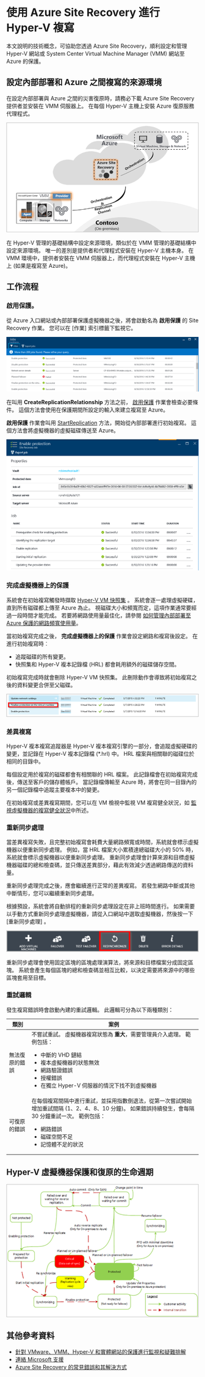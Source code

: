 <properties
    pageTitle="使用 Azure Site Recovery 進行 Hyper-V 複寫 | Microsoft Azure"
    description="使用本文來了解一些技術概念，協助您順利安裝、設定和管理 Azure Site Recovery。"
    services="site-recovery"
    documentationCenter=""
    authors="Rajani-Janaki-Ram"
    manager="mkjain"
    editor=""/>

<tags
    ms.service="site-recovery"
    ms.devlang="na"
    ms.topic="article"
    ms.tgt_pltfrm="na"
    ms.workload="storage-backup-recovery"
    ms.date="09/12/2016"
    ms.author="rajanaki"/>  



# <a name="hyper-v-replication-with-azure-site-recovery"></a>使用 Azure Site Recovery 進行 Hyper-V 複寫

本文說明的技術概念，可協助您透過 Azure Site Recovery，順利設定和管理 Hyper-V 網站或 System Center Virtual Machine Manager (VMM) 網站至 Azure 的保護。

## <a name="setting-up-the-source-environment-for-replication-between-on-premises-and-azure"></a>設定內部部署和 Azure 之間複寫的來源環境

在設定內部部署與 Azure 之間的災害復原時，請務必下載 Azure Site Recovery 提供者並安裝在 VMM 伺服器上。 在每個 Hyper-V 主機上安裝 Azure 復原服務代理程式。

![用於在內部部署和 Azure 之間複寫的 VMM 網站部署](media/site-recovery-understanding-site-to-azure-protection/image00.png)

在 Hyper-V 管理的基礎結構中設定來源環境，類似於在 VMM 管理的基礎結構中設定來源環境。 唯一的差別是提供者和代理程式安裝在 Hyper-V 主機本身。 在 VMM 環境中，提供者安裝在 VMM 伺服器上，而代理程式安裝在 Hyper-V 主機上 (如果是複寫至 Azure)。

## <a name="workflows"></a>工作流程

### <a name="enable-protection"></a>啟用保護。
從 Azure 入口網站或內部部署保護虛擬機器之後，將會啟動名為 **啟用保護** 的 Site Recovery 作業。 您可以在 [作業]  索引標籤下監視它。

![作業清單中的「啟用保護」作業](media/site-recovery-understanding-site-to-azure-protection/image001.PNG)

在叫用 **CreateReplicationRelationship** 方法之前， [啟用保護](https://msdn.microsoft.com/library/hh850036.aspx) 作業會檢查必要條件。 這個方法會使用在保護期間所設定的輸入來建立複寫至 Azure。

**啟用保護** 作業會叫用 [StartReplication](https://msdn.microsoft.com/library/hh850303.aspx) 方法，開始從內部部署進行初始複寫。 這個方法會將虛擬機器的虛擬磁碟傳送至 Azure。

![「啟用保護」作業的詳細資料](media/site-recovery-understanding-site-to-azure-protection/IMAGE002.PNG)

### <a name="finalize-protection-on-the-virtual-machine"></a>完成虛擬機器上的保護
系統會在初始複寫觸發時擷取 [Hyper-V VM 快照集](https://technet.microsoft.com/library/dd560637.aspx) 。 系統會逐一處理虛擬硬碟，直到所有磁碟都上傳至 Azure 為止。 視磁碟大小和頻寬而定，這項作業通常要經過一段時間才能完成。 若要將網路使用量最佳化，請參閱 [如何管理內部部署至 Azure 保護的網路頻寬使用量](https://support.microsoft.com/kb/3056159)。

當初始複寫完成之後， **完成虛擬機器上的保護** 作業會設定網路和複寫後設定。 在進行初始複寫時︰

- 追蹤磁碟的所有變更。 
- 快照集和 Hyper-V 複本記錄檔 (HRL) 都會耗用額外的磁碟儲存空間。

初始複寫完成時就會刪除 Hyper-V VM 快照集。 此刪除動作會導致將初始複寫之後的資料變更合併至父磁碟。

![作業清單中的「完成虛擬機器上的保護」作業](media/site-recovery-understanding-site-to-azure-protection/image03.png)

### <a name="delta-replication"></a>差異複寫
Hyper-V 複本複寫追蹤器是 Hyper-V 複本複寫引擎的一部分，會追蹤虛擬硬碟的變更，並記錄在 Hyper-V 複本記錄檔 (*.hrl) 中。 HRL 檔案與相關聯的磁碟位於相同的目錄中。

每個設定用於複寫的磁碟都會有相關聯的 HRL 檔案。 此記錄檔會在初始複寫完成後，傳送至客戶的儲存體帳戶。 當記錄檔傳輸至 Azure 時，將會在同一目錄內的另一個記錄檔中追蹤主要複本中的變更。

在初始複寫或差異複寫期間，您可以在 VM 檢視中監視 VM 複寫健全狀況，如 [監視虛擬機器的複寫健全狀況](./site-recovery-monitoring-and-troubleshooting.md#monitor-replication-health-for-virtual-machine)中所述。  

### <a name="resynchronization"></a>重新同步處理
當差異複寫失敗，且完整初始複寫會耗費大量網路頻寬或時間，系統就會標示虛擬機器以便重新同步處理。 例如，當 HRL 檔案大小累積達總磁碟大小的 50% 時，系統就會標示虛擬機器以便重新同步處理。 重新同步處理會計算來源和目標虛擬機器磁碟的總和檢查碼，並只傳送差異部分，藉此有效減少透過網路傳送的資料量。

重新同步處理完成之後，應會繼續進行正常的差異複寫。 若發生網路中斷或其他中斷情形，您可以繼續重新同步處理。

根據預設，系統會將自動排程的重新同步處理設定在非上班時間進行。 如果需要以手動方式重新同步處理虛擬機器，請從入口網站中選取虛擬機器，然後按一下 [重新同步處理] 。

![手動重新同步處理](media/site-recovery-understanding-site-to-azure-protection/image04.png)

重新同步處理會使用固定區塊的區塊處理演算法，將來源和目標檔案分成固定區塊。 系統會產生每個區塊的總和檢查碼並相互比較，以決定需要將來源中的哪些區塊套用至目標。

### <a name="retry-logic"></a>重試邏輯
發生複寫錯誤時會啟動內建的重試邏輯。 此邏輯可分為以下兩種類別：

| 類別                  | 案例                                    |
|---------------------------|----------------------------------------------|
| 無法復原的錯誤     | 不嘗試重試。 虛擬機器複寫狀態為 **重大**，需要管理員介入處理。 範例包括： <ul><li>中斷的 VHD 鏈結</li><li>複本虛擬機器的狀態無效</li><li>網路驗證錯誤</li><li>授權錯誤</li><li>在獨立 Hyper-V 伺服器的情況下找不到虛擬機器</li></ul>|
| 可復原的錯誤         | 在每個複寫間隔中進行重試，並採用指數倒退法，從第一次嘗試開始增加重試間隔 (1、2、4、8、10 分鐘)。 如果錯誤持續發生，會每隔 30 分鐘重試一次。 範例包括： <ul><li>網路錯誤</li><li>磁碟空間不足</li><li>記憶體不足的狀況</li></ul>|

## <a name="hyper-v-virtual-machine-protection-and-recovery-life-cycle"></a>Hyper-V 虛擬機器保護和復原的生命週期

![Hyper-V 虛擬機器保護和復原的生命週期](media/site-recovery-understanding-site-to-azure-protection/image05.png)

## <a name="other-references"></a>其他參考資料

- [針對 VMware、VMM、Hyper-V 和實體網站的保護進行監視和疑難排解](./site-recovery-monitoring-and-troubleshooting.md)
- [連絡 Microsoft 支援](./site-recovery-monitoring-and-troubleshooting.md#reaching-out-for-microsoft-support)
- [Azure Site Recovery 的常見錯誤和其解決方式](./site-recovery-monitoring-and-troubleshooting.md#common-asr-errors-and-their-resolutions)



<!--HONumber=Oct16_HO2-->


